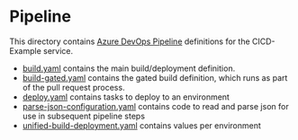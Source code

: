 Pipeline
===

This directory contains [Azure DevOps Pipeline](https://docs.microsoft.com/en-us/azure/devops/pipelines/) definitions for the 
CICD-Example service.

- [build.yaml](build.yaml) contains the main build/deployment definition.
- [build-gated.yaml](build-gated.yaml) contains the gated build definition, which runs as part of the pull request process.
- [deploy.yaml](deploy.yaml) contains tasks to deploy to an environment
- [parse-json-configuration.yaml](parse-json-configuration.yaml) contains code to read and parse json for use in subsequent pipeline steps
- [unified-build-deployment.yaml](unified-build-deployment.yaml) contains values per environment